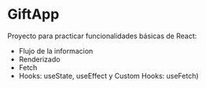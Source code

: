 # GiftApp
Proyecto para practicar funcionalidades básicas de React:
- Flujo de la informacion 
- Renderizado 
- Fetch
- Hooks: useState, useEffect y Custom Hooks: useFetch)
